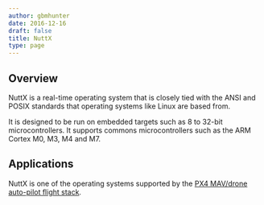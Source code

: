 ```yaml
---
author: gbmhunter
date: 2016-12-16
draft: false
title: NuttX
type: page
---
```


## Overview

NuttX is a real-time operating system that is closely tied with the ANSI and POSIX standards that operating systems like Linux are based from.

It is designed to be run on embedded targets such as 8 to 32-bit microcontrollers. It supports commons microcontrollers such as the ARM Cortex M0, M3, M4 and M7.

## Applications

NuttX is one of the operating systems supported by the [PX4 MAV/drone auto-pilot flight stack](https://github.com/PX4/Firmware).

